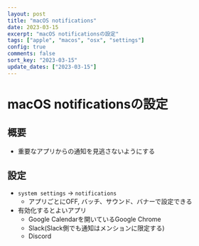 ```yaml
---
layout: post
title: "macOS notifications"
date: 2023-03-15
excerpt: "macOS notificationsの設定"
tags: ["apple", "macos", "osx", "settings"]
config: true
comments: false
sort_key: "2023-03-15"
update_dates: ["2023-03-15"]
---
```


# macOS notificationsの設定

## 概要
 - 重要なアプリからの通知を見逃さないようにする

## 設定
 - `system settings` -> `notifications`
   - アプリごとにOFF, バッチ、サウンド、バナーで設定できる
 - 有効化するとよいアプリ
   - Google Calendarを開いているGoogle Chrome
   - Slack(Slack側でも通知はメンションに限定する)
   - Discord  

